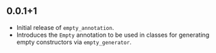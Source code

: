 ## 0.0.1+1

- Initial release of `empty_annotation`.
- Introduces the `Empty` annotation to be used in classes for generating empty constructors via `empty_generator`.
